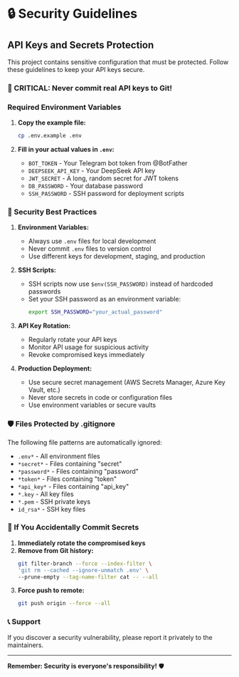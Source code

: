 # 🔒 Security Guidelines

## API Keys and Secrets Protection

This project contains sensitive configuration that must be protected. Follow these guidelines to keep your API keys secure.

### 🚨 CRITICAL: Never commit real API keys to Git!

### Required Environment Variables

1. **Copy the example file:**
   ```bash
   cp .env.example .env
   ```

2. **Fill in your actual values in `.env`:**
   - `BOT_TOKEN` - Your Telegram bot token from @BotFather
   - `DEEPSEEK_API_KEY` - Your DeepSeek API key
   - `JWT_SECRET` - A long, random secret for JWT tokens
   - `DB_PASSWORD` - Your database password
   - `SSH_PASSWORD` - SSH password for deployment scripts

### 🔐 Security Best Practices

1. **Environment Variables:**
   - Always use `.env` files for local development
   - Never commit `.env` files to version control
   - Use different keys for development, staging, and production

2. **SSH Scripts:**
   - SSH scripts now use `$env(SSH_PASSWORD)` instead of hardcoded passwords
   - Set your SSH password as an environment variable:
     ```bash
     export SSH_PASSWORD="your_actual_password"
     ```

3. **API Key Rotation:**
   - Regularly rotate your API keys
   - Monitor API usage for suspicious activity
   - Revoke compromised keys immediately

4. **Production Deployment:**
   - Use secure secret management (AWS Secrets Manager, Azure Key Vault, etc.)
   - Never store secrets in code or configuration files
   - Use environment variables or secure vaults

### 🛡️ Files Protected by .gitignore

The following file patterns are automatically ignored:
- `.env*` - All environment files
- `*secret*` - Files containing "secret"
- `*password*` - Files containing "password"
- `*token*` - Files containing "token"
- `*api_key*` - Files containing "api_key"
- `*.key` - All key files
- `*.pem` - SSH private keys
- `id_rsa*` - SSH key files

### 🚨 If You Accidentally Commit Secrets

1. **Immediately rotate the compromised keys**
2. **Remove from Git history:**
   ```bash
   git filter-branch --force --index-filter \
   'git rm --cached --ignore-unmatch .env' \
   --prune-empty --tag-name-filter cat -- --all
   ```
3. **Force push to remote:**
   ```bash
   git push origin --force --all
   ```

### 📞 Support

If you discover a security vulnerability, please report it privately to the maintainers.

---

**Remember: Security is everyone's responsibility!** 🛡️

